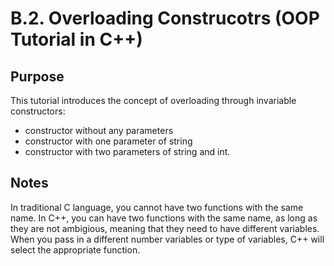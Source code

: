 # B.2. Overloading Construcotrs (OOP Tutorial in C++)

## Purpose

This tutorial introduces the concept of overloading through invariable constructors:

 * constructor without any parameters
 * constructor with one parameter of string
 * constructor with two parameters of string and int.

## Notes

In traditional C language, you cannot have two functions with the same name.  In C++, you can have two functions with the same name, as long as they are not ambigious, meaning that they need to have different variables.  When you pass in a different number variables or type of variables, C++ will select the appropriate function.
